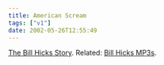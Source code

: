 ```yaml
---
title: American Scream
tags: ["v1"]
date: 2002-05-26T12:55:49
---
```


[The Bill Hicks Story][1]. Related: [Bill Hicks MP3s][2].

[1]: http://www.amazon.co.uk/exec/obidos/ASIN/0380803771/ohsky "American Scream: The Bill Hicks Story at amazon.co.uk"
[2]: http://www.billhicks.co.uk/faithinaction/mp3s.html "The Stern-Pope Bill Hicks mp3 library"
